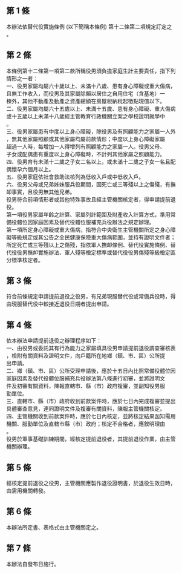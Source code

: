 第 1 條
-------
本辦法依替代役實施條例 (以下簡稱本條例) 第十二條第二項規定訂定之  
。

第 2 條
-------
本條例第十二條第一項第二款所稱役男須負擔家庭生計主要責任，指下列  
情形之一者：  
一、役男家屬均屬六十歲以上、未滿十八歲、患有身心障礙或重大傷病，  
    且無工作收入，而役男及其家屬除賴以居住之自用住宅（含基地）一  
    棟外，其他不動產及動產之資產總額在房屋稅納稅起徵點現值以下。  
二、役男家屬均屬六十五歲以上、未滿十五歲、患有身心障礙、重大傷病  
    或十五歲以上未滿十八歲經主管教育行政機關立案之學校證明就學中  
    。  
三、役男家屬患有中度以上身心障礙，除役男及有照顧能力之家屬一人外  
    ，無其他家屬照顧或其他家屬均屬前款情形；中度以上身心障礙家屬  
    超過一人時，每增加一人得增列有照顧能力之家屬一人。役男父母、  
    子女或配偶患有重度以上身心障礙時，不計列其他家屬之照顧能力。  
四、役男育有未滿十二歲之子女二名以上，或未滿十二歲之子女一名且配  
    偶懷孕六個月以上。  
五、役男家庭依社會救助法核列為低收入戶或中低收入戶。  
六、役男父母或兄弟姊妹服兵役期間，因死亡或三等殘以上之傷殘，有撫  
    卹事實，且役男無其他兄弟。  
役男符合前項情形者或其他特殊事故且經主管機關核定者，得申請提前退  
役。  
第一項役男家屬年齡之計算、家屬列計範圍及財產收入計算方式，準用常  
備役體位因家庭因素及替代役體位服補充兵役辦法之規定辦理。  
第一項所定身心障礙或重大傷病，指符合中央衛生主管機關所定之身心障  
礙等級規定或其公告之全民健康保險重大傷病範圍，並持有證明文件者；  
所定死亡或三等殘以上之傷殘，指依軍人撫卹條例、替代役實施條例、替  
代役役男撫卹實施辦法、軍人殘等檢定標準或替代役役男傷殘等級檢定區  
分標準核定者。

第 3 條
-------
符合前條規定申請提前退役之役男，有兄弟現服替代役或常備兵役時，得  
由現服替代役中較接近退役日期者提出申請。

第 4 條
-------
依本辦法申請提前退役之辦理程序如下：  
一、由役男或委託其有行為能力之家屬填具役男申請提前退役調查審核表  
    ，檢附有關資料及證明文件，向戶籍所在地鄉（鎮、市、區）公所提  
    出申請。  
二、鄉（鎮、市、區）公所受理申請後，應於十五日內比照常備役體位因  
    家庭因素及替代役體位服補充兵役辦法第八條進行初審，並將證明文  
    件及初審有關資料，陳報直轄市、縣（市）政府複審，並副知役男服  
    勤單位。  
三、直轄市、縣（市）政府收到前款案件時，應於七日內完成複審並提出  
    具體審查意見，連同證明文件及複審有關資料，陳報主管機關核定。  
四、主管機關收到前款案件時，應於七日內核定，並將核定結果函知需用  
    機關、服勤單位及直轄市縣（市）政府；核定不合格者，應敘明理由  
    。  
役男於軍事基礎訓練期間，經核定提前退役者，其提前退役作業，由主管  
機關辦理。

第 5 條
-------
經核定提前退役之役男，主管機關應製作退役證明書，於退役生效日時，  
由需用機關轉發。

第 6 條
-------
本辦法所定書、表格式由主管機關定之。

第 7 條
-------
本辦法自發布日施行。

